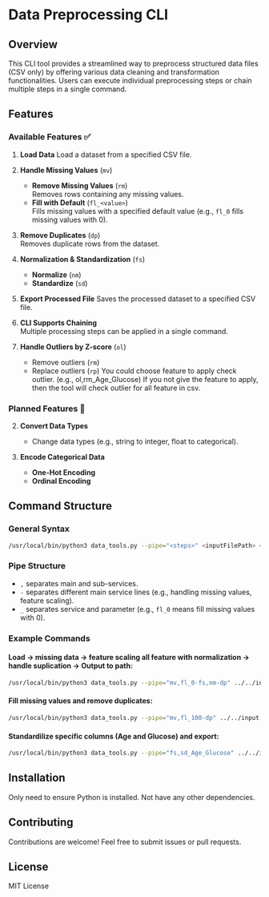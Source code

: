 # Data Preprocessing CLI

## Overview
This CLI tool provides a streamlined way to preprocess structured data files (CSV only) by offering various data cleaning and transformation functionalities. Users can execute individual preprocessing steps or chain multiple steps in a single command.

## Features
### Available Features ✅
1. **Load Data**
   Load a dataset from a specified CSV file.

2. **Handle Missing Values** (`mv`)
   - **Remove Missing Values** (`rm`)  
     Removes rows containing any missing values.
   - **Fill with Default** (`fl_<value>`)  
     Fills missing values with a specified default value (e.g., `fl_0` fills missing values with 0).

3. **Remove Duplicates** (`dp`)  
   Removes duplicate rows from the dataset.

4. **Normalization & Standardization** (`fs`)
   - **Normalize** (`nm`)  
   - **Standardize** (`sd`)  

5. **Export Processed File**
   Saves the processed dataset to a specified CSV file.

6. **CLI Supports Chaining**  
   Multiple processing steps can be applied in a single command.

7. **Handle Outliers by Z-score** (`ol`)
   - Remove outliers (`rm`)
   - Replace outliers (`rp`)
   You could choose feature to apply check outlier. (e.g., ol,rm_Age_Glucose)
   If you not give the feature to apply, then the tool will check outlier for all feature in csv.

### Planned Features 🚧

2. **Convert Data Types**
   - Change data types (e.g., string to integer, float to categorical).

3. **Encode Categorical Data**
   - **One-Hot Encoding**
   - **Ordinal Encoding**

## Command Structure
### General Syntax
```sh
/usr/local/bin/python3 data_tools.py --pipe="<steps>" <inputFilePath> <outputPath>
```

### Pipe Structure
- `,` separates main and sub-services.
- `-` separates different main service lines (e.g., handling missing values, feature scaling).
- `_` separates service and parameter (e.g., `fl_0` means fill missing values with 0).

### Example Commands
#### Load -> missing data -> feature scaling all feature with normalization -> handle suplication -> Output to path:
```sh
/usr/local/bin/python3 data_tools.py --pipe="mv,fl_0-fs,nm-dp" ../../input.csv ../../output_directory
```

#### Fill missing values and remove duplicates:
```sh
/usr/local/bin/python3 data_tools.py --pipe="mv,fl_100-dp" ../../input.csv ../../output_directory
```

#### Standardilize specific columns (Age and Glucose) and export:
```sh
/usr/local/bin/python3 data_tools.py --pipe="fs,sd_Age_Glucose" ../../input.csv ../../output_directory
```

## Installation
Only need to ensure Python is installed. Not have any other dependencies.

## Contributing
Contributions are welcome! Feel free to submit issues or pull requests.

## License
MIT License

